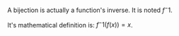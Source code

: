 A bijection is actually a function's inverse. It is noted $f^-1$.

It's mathematical definition is: $f^-1(f(x)) = x$. 
